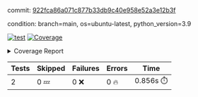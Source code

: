 commit: [922fca86a071c877b33db9c40e958e52a3e12b3f](https://github.com/rcmdnk/s3-reader/tree/922fca86a071c877b33db9c40e958e52a3e12b3f)

condition: branch=main, os=ubuntu-latest, python_version=3.9

[![test](https://github.com/rcmdnk/s3-reader/actions/workflows/test.yml/badge.svg)](https://github.com/rcmdnk/s3-reader/actions/runs/7156245121)
<a href="https://github.com/rcmdnk/s3-reader/blob/922fca86a071c877b33db9c40e958e52a3e12b3f/README.md"><img alt="Coverage" src="https://img.shields.io/badge/Coverage-40%25-orange.svg" /></a><details><summary>Coverage Report </summary><table><tr><th>File</th><th>Stmts</th><th>Miss</th><th>Cover</th><th>Missing</th></tr><tbody><tr><td colspan="5"><b>src/s3_reader</b></td></tr><tr><td>&nbsp; &nbsp;<a href="https://github.com/rcmdnk/s3-reader/blob/922fca86a071c877b33db9c40e958e52a3e12b3f/src/s3_reader/file.py">file.py</a></td><td>45</td><td>30</td><td>33%</td><td><a href="https://github.com/rcmdnk/s3-reader/blob/922fca86a071c877b33db9c40e958e52a3e12b3f/src/s3_reader/file.py#L24-L28">24&ndash;28</a>, <a href="https://github.com/rcmdnk/s3-reader/blob/922fca86a071c877b33db9c40e958e52a3e12b3f/src/s3_reader/file.py#L31-L32">31&ndash;32</a>, <a href="https://github.com/rcmdnk/s3-reader/blob/922fca86a071c877b33db9c40e958e52a3e12b3f/src/s3_reader/file.py#L36-L42">36&ndash;42</a>, <a href="https://github.com/rcmdnk/s3-reader/blob/922fca86a071c877b33db9c40e958e52a3e12b3f/src/s3_reader/file.py#L46-L51">46&ndash;51</a>, <a href="https://github.com/rcmdnk/s3-reader/blob/922fca86a071c877b33db9c40e958e52a3e12b3f/src/s3_reader/file.py#L56-L73">56&ndash;73</a></td></tr><tr><td><b>TOTAL</b></td><td><b>50</b></td><td><b>30</b></td><td><b>40%</b></td><td>&nbsp;</td></tr></tbody></table></details>

| Tests | Skipped | Failures | Errors | Time |
| ----- | ------- | -------- | -------- | ------------------ |
| 2 | 0 :zzz: | 0 :x: | 0 :fire: | 0.856s :stopwatch: |

